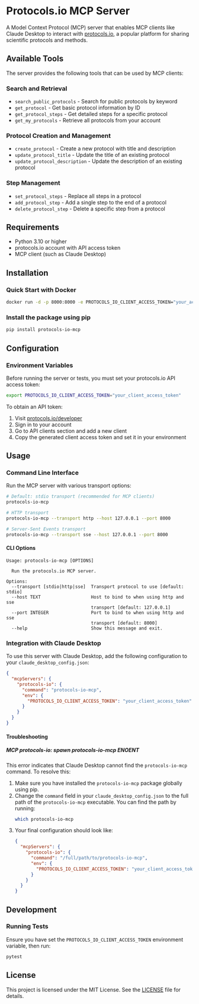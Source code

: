 # Protocols.io MCP Server

A Model Context Protocol (MCP) server that enables MCP clients like Claude Desktop to interact with [protocols.io](https://www.protocols.io), a popular platform for sharing scientific protocols and methods.

## Available Tools

The server provides the following tools that can be used by MCP clients:

### Search and Retrieval
- `search_public_protocols` - Search for public protocols by keyword
- `get_protocol` - Get basic protocol information by ID
- `get_protocol_steps` - Get detailed steps for a specific protocol
- `get_my_protocols` - Retrieve all protocols from your account

### Protocol Creation and Management
- `create_protocol` - Create a new protocol with title and description
- `update_protocol_title` - Update the title of an existing protocol
- `update_protocol_description` - Update the description of an existing protocol

### Step Management
- `set_protocol_steps` - Replace all steps in a protocol
- `add_protocol_step` - Add a single step to the end of a protocol
- `delete_protocol_step` - Delete a specific step from a protocol

## Requirements

- Python 3.10 or higher
- protocols.io account with API access token
- MCP client (such as Claude Desktop)

## Installation

### Quick Start with Docker

```bash
docker run -d -p 8000:8000 -e PROTOCOLS_IO_CLIENT_ACCESS_TOKEN="your_access_token_here" --name protocols-io-mcp --restart always ghcr.io/hqn21/protocols-io-mcp:latest
```

### Install the package using pip

```bash
pip install protocols-io-mcp
```

## Configuration

### Environment Variables

Before running the server or tests, you must set your protocols.io API access token:

```bash
export PROTOCOLS_IO_CLIENT_ACCESS_TOKEN="your_client_access_token"
```

To obtain an API token:
1. Visit [protocols.io/developer](https://www.protocols.io/developers)
2. Sign in to your account
3. Go to API clients section and add a new client
4. Copy the generated client access token and set it in your environment

## Usage

### Command Line Interface

Run the MCP server with various transport options:

```bash
# Default: stdio transport (recommended for MCP clients)
protocols-io-mcp

# HTTP transport
protocols-io-mcp --transport http --host 127.0.0.1 --port 8000

# Server-Sent Events transport
protocols-io-mcp --transport sse --host 127.0.0.1 --port 8000
```

#### CLI Options

```
Usage: protocols-io-mcp [OPTIONS]

  Run the protocols.io MCP server.
    
Options:
  --transport [stdio|http|sse]  Transport protocol to use [default: stdio]
  --host TEXT                   Host to bind to when using http and sse
                                transport [default: 127.0.0.1]
  --port INTEGER                Port to bind to when using http and sse
                                transport [default: 8000]
  --help                        Show this message and exit.
```

### Integration with Claude Desktop

To use this server with Claude Desktop, add the following configuration to your `claude_desktop_config.json`:

```json
{
  "mcpServers": {
    "protocols-io": {
      "command": "protocols-io-mcp",
      "env": {
        "PROTOCOLS_IO_CLIENT_ACCESS_TOKEN": "your_client_access_token"
      }
    }
  }
}
```

#### Troubleshooting

##### MCP protocols-io: spawn protocols-io-mcp ENOENT

This error indicates that Claude Desktop cannot find the `protocols-io-mcp` command. To resolve this:
1. Make sure you have installed the `protocols-io-mcp` package globally using pip.
2. Change the `command` field in your `claude_desktop_config.json` to the full path of the `protocols-io-mcp` executable. You can find the path by running:
   ```bash
   which protocols-io-mcp
   ```
3. Your final configuration should look like:
   ```json
   {
     "mcpServers": {
       "protocols-io": {
         "command": "/full/path/to/protocols-io-mcp",
         "env": {
           "PROTOCOLS_IO_CLIENT_ACCESS_TOKEN": "your_client_access_token"
         }
       }
     }
   }
   ```

## Development

### Running Tests

Ensure you have set the `PROTOCOLS_IO_CLIENT_ACCESS_TOKEN` environment variable, then run:

```bash
pytest
```

## License

This project is licensed under the MIT License. See the [LICENSE](LICENSE) file for details.